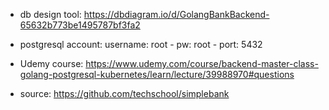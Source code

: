 * db design tool: https://dbdiagram.io/d/GolangBankBackend-65632b773be1495787bf3fa2

* postgresql account: username: root - pw: root - port: 5432

* Udemy course: https://www.udemy.com/course/backend-master-class-golang-postgresql-kubernetes/learn/lecture/39988970#questions

* source: https://github.com/techschool/simplebank